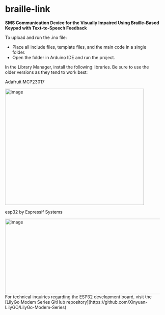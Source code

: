 # braille-link
<b>SMS Communication Device for the Visually Impaired Using Braille-Based Keypad with Text-to-Speech Feedback</b>

To upload and run the .ino file:
* Place all include files, template files, and the main code in a single folder.
* Open the folder in Arduino IDE and run the project.

In the Library Manager, install the following libraries. Be sure to use the older versions as they tend to work best:

Adafruit MCP23017

<img width="452" height="378" alt="image" src="https://github.com/user-attachments/assets/348f04b7-ef80-4742-8062-b46ce09a3b80" />

esp32 by Espressif Systems

<img width="576" height="245" alt="image" src="https://github.com/user-attachments/assets/8bb2e3c3-603f-43a0-a4a9-518fb7b2b673" />

</br>
For technical inquiries regarding the ESP32 development board, visit the [LilyGo Modem Series GitHub repository](https://github.com/Xinyuan-LilyGO/LilyGo-Modem-Series)
